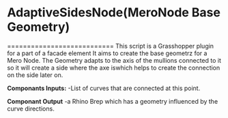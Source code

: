 # AdaptiveSidesNode(MeroNode Base Geometry)
===========================
This script is a Grasshopper plugin for a part of a facade element
It aims to create the base geometrz for a Mero Node.
The Geometry adapts to the axis of the mullions connected to it so it will create a side where the axe iswhich helps to create the connection on the side later on.

**Componants Inputs:**
-List of curves that are connected at this point.

**Componant Output**
-a Rhino Brep which has a geometry influenced by the curve directions.
